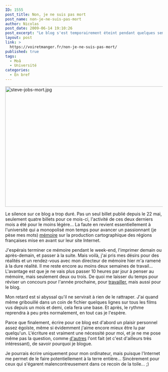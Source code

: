 ```yaml
---
ID: 1555
post_title: Non, je ne suis pas mort
post_name: non-je-ne-suis-pas-mort
author: Nicolas
post_date: 2009-06-14 19:10:26
post_excerpt: "Le blog s'est temporairement éteint pendant quelques semaines, mais ce silence a trop duré. Retour de l'activité prévu, enfin, espéré au moins..."
layout: post
link: >
  https://voiretmanger.fr/non-je-ne-suis-pas-mort/
published: true
tags:
  - Moâ
  - Université
categories:
  - En bref
---
```

<p><img class="aligncenter size-full wp-image-1554" title="steve-jobs-mort.jpg" src="https://voiretmanger.fr/wp-content/uploads/2009/06/steve-jobs-mort.jpg" alt="steve-jobs-mort.jpg" width="600" height="386" /></p>
<p>Le silence sur ce blog a trop duré. Pas un seul billet publié depuis le 22 mai, seulement quatre billets pour ce mois-ci, l'activité de ces deux derniers mois a été pour le moins légère... La faute en revient essentiellement à l'université qui a monopolisé mon temps pour avancer un passionnant (je pèse mes mots) <a href="http://memoire.nicolasfurno.com/">mémoire</a> sur la production cartographique des régions françaises mise en avant sur leur site Internet.</p>
<p>J'espérais terminer ce mémoire pendant le week-end, l'imprimer demain ou après-demain, et passer à la suite. Mais voilà, j'ai pris mes désirs pour des réalités et un rendez-vous avec mon directeur de mémoire hier m'a ramené à la dure réalité. Il me reste encore au moins deux semaines de travail... L'avantage est que je ne vais plus passer 10 heures par jour à penser au mémoire, mais seulement deux ou trois. De quoi me laisser du temps pour réviser un concours pour l'année prochaine, pour <a href="http://www.macg.co/">travailler</a>, mais aussi pour le blog.</p>
<p>Mon retard est si abyssal qu'il ne servirait à rien de le rattraper. J'ai quand même gribouillé dans un coin de fichier quelques lignes sur tous les films vus depuis un mois et demi, cela fera une base. Et après, le rythme reprendra à peu près normalement, en tout cas je l'espère.</p>
<p>Parce que finalement, écrire pour ce blog est d'abord un plaisir personnel assez égoïste, même si évidemment j'aime encore mieux être lu par quelqu'un. L'écriture est vraiment une nécessité pour moi, et je ne me pose même pas la question, comme <a href="http://wordssounds.free.fr/index.php/2009/06/11/ca-rime-a-quoi-de-bloguer/">d'autres</a> l'ont fait (et c'est d'ailleurs très intéressant), de savoir pourquoi je blogue.</p>
<p>Je pourrais écrire uniquement pour mon ordinateur, mais puisque l'Internet me permet de le faire potentiellement à la terre entière... Sincèrement pour ceux qui s'égarent malencontreusement dans ce recoin de la toile... ;)</p>
